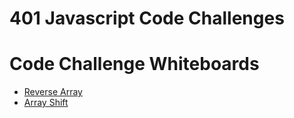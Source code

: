# 401 Javascript Code Challenges


# Code Challenge Whiteboards
- [Reverse Array](assets/reverse-array.md)
- [Array Shift](assets/array-shift.md)